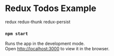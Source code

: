 # Redux Todos Example

redux
redux-thunk
redux-persist


### `npm start`

Runs the app in the development mode.<br>
Open [http://localhost:3000](http://localhost:3000) to view it in the browser.


